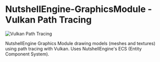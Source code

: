 # NutshellEngine-GraphicsModule - Vulkan Path Tracing
![Vulkan Path Tracing](https://i.imgur.com/jmhenp7.png)

NutshellEngine Graphics Module drawing models (meshes and textures) using path tracing with Vulkan. Uses NutshellEngine's ECS (Entity Component System).